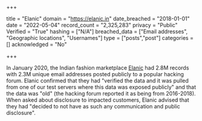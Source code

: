 +++

title = "Elanic"
domain = "https://elanic.in"
date_breached = "2018-01-01"
date = "2022-05-04"
record_count = "2,325,283"
privacy = "Public"
Verified = "True"
hashing = ["N/A"]
breached_data = ["Email addresses", "Geographic locations", "Usernames"]
type = ["posts","post"]
categories = []
acknowledged = "No"


+++


In January 2020, the Indian fashion marketplace <a href="https://elanic.in/" target="_blank" rel="noopener">Elanic</a> had 2.8M records with 2.3M unique email addresses posted publicly to a popular hacking forum. Elanic confirmed that they had &quot;verified the data and it was pulled from one of our test servers where this data was exposed publicly&quot; and that the data was &quot;old&quot; (the hacking forum reported it as being from 2016-2018). When asked about disclosure to impacted customers, Elanic advised that they had &quot;decided to not have as such any communication and public disclosure&quot;.

